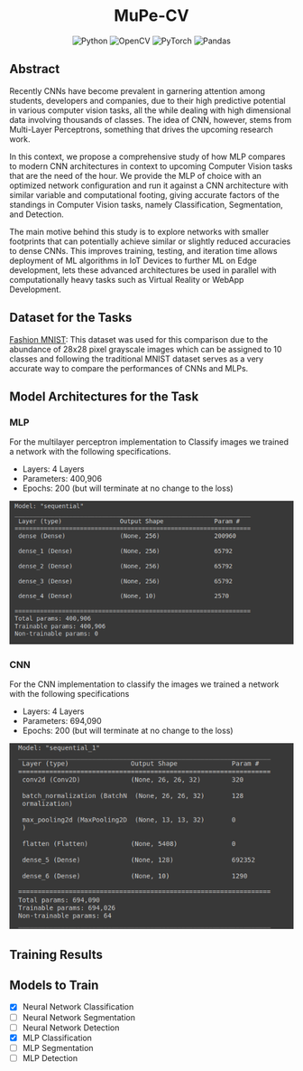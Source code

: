<div align='center'>

# MuPe-CV
![Python](https://img.shields.io/badge/python-3670A0?style=for-the-badge&logo=python&logoColor=ffdd54)
![OpenCV](https://img.shields.io/badge/opencv-%23white.svg?style=for-the-badge&logo=opencv&logoColor=white)
![PyTorch](https://img.shields.io/badge/PyTorch-%23EE4C2C.svg?style=for-the-badge&logo=PyTorch&logoColor=white)
![Pandas](https://img.shields.io/badge/pandas-%23150458.svg?style=for-the-badge&logo=pandas&logoColor=white)

</div>

## Abstract

Recently CNNs have become prevalent in garnering attention among students, developers and companies, due to their high predictive potential in various computer vision tasks, all the while dealing with high dimensional data involving thousands of classes. The idea of CNN, however, stems from Multi-Layer Perceptrons, something that drives the upcoming research work. <br>

In this context, we propose a comprehensive study of how MLP compares to modern CNN architectures in context to upcoming Computer Vision tasks that are the need of the hour. We provide the MLP of choice with an optimized network configuration and run it against a CNN architecture with similar variable and computational footing, giving accurate factors of the standings in Computer Vision tasks, namely Classification, Segmentation, and Detection. <Br>

The main motive behind this study is to explore networks with smaller footprints that can potentially achieve similar or slightly reduced accuracies to dense CNNs. This improves training, testing, and iteration time allows deployment of ML algorithms in IoT Devices to further ML on Edge development, lets these advanced architectures be used in parallel with computationally heavy tasks such as Virtual Reality or WebApp Development. <br>

## Dataset for the Tasks
[Fashion MNIST](https://github.com/zalandoresearch/fashion-mnistzzzzz): This dataset was used for this comparison due to the abundance of 28x28 pixel grayscale images which can be assigned to 10 classes and following the traditional MNIST dataset serves as a very accurate way to compare the performances of CNNs and MLPs.

## Model Architectures for the Task
### MLP
For the multilayer perceptron implementation to Classify images we trained a network with the following specifications.
- Layers: 4 Layers
- Parameters: 400,906
- Epochs: 200 (but will terminate at no change to the loss)<br>

<img src="assets/mlp_class.png" width="1000">

### CNN
For the CNN implementation to classify the images we trained a network with the following specifications
- Layers: 4 Layers
- Parameters: 694,090
- Epochs: 200 (but will terminate at no change to the loss)<br>

<img src="assets/cnn_class.png" width="1000">

## Training Results

## Models to Train

- [x] Neural Network Classification
- [ ] Neural Network Segmentation
- [ ] Neural Network Detection
- [x] MLP Classification
- [ ] MLP Segmentation
- [ ] MLP Detection